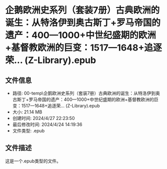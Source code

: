 ﻿# 企鹅欧洲史系列（套装7册）古典欧洲的诞生：从特洛伊到奥古斯丁+罗马帝国的遗产：400—1000+中世纪盛期的欧洲+基督教欧洲的巨变：1517—1648+追逐荣... (Z-Library).epub

## 文件信息
- 路径: 00-temp\企鹅欧洲史系列（套装7册）古典欧洲的诞生：从特洛伊到奥古斯丁+罗马帝国的遗产：400—1000+中世纪盛期的欧洲+基督教欧洲的巨变：1517—1648+追逐荣... (Z-Library).epub
- 大小: 21.14 MB
- 创建时间: 2024/4/27 22:23:50
- 最后修改时间: 2024/4/24 14:19:36
- 文件类型: .epub

## 文件描述
这是一个.epub类型的文件。

